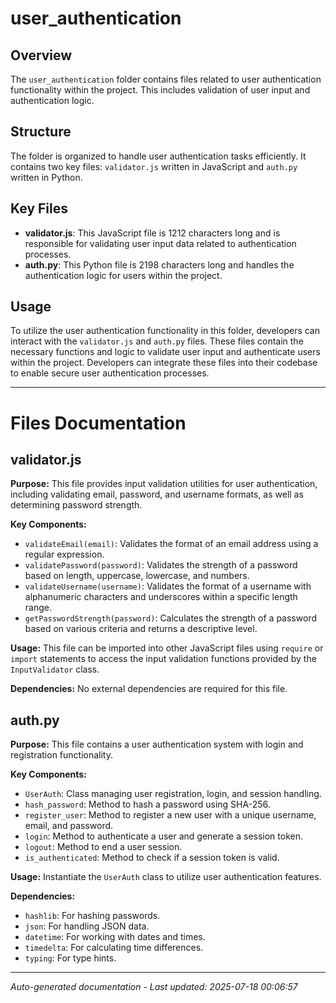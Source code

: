# user_authentication

## Overview
The `user_authentication` folder contains files related to user authentication functionality within the project. This includes validation of user input and authentication logic.

## Structure
The folder is organized to handle user authentication tasks efficiently. It contains two key files: `validator.js` written in JavaScript and `auth.py` written in Python.

## Key Files
- **validator.js**: This JavaScript file is 1212 characters long and is responsible for validating user input data related to authentication processes.
- **auth.py**: This Python file is 2198 characters long and handles the authentication logic for users within the project.

## Usage
To utilize the user authentication functionality in this folder, developers can interact with the `validator.js` and `auth.py` files. These files contain the necessary functions and logic to validate user input and authenticate users within the project. Developers can integrate these files into their codebase to enable secure user authentication processes.

---

# Files Documentation

## validator.js

**Purpose:** This file provides input validation utilities for user authentication, including validating email, password, and username formats, as well as determining password strength.

**Key Components:**
- `validateEmail(email)`: Validates the format of an email address using a regular expression.
- `validatePassword(password)`: Validates the strength of a password based on length, uppercase, lowercase, and numbers.
- `validateUsername(username)`: Validates the format of a username with alphanumeric characters and underscores within a specific length range.
- `getPasswordStrength(password)`: Calculates the strength of a password based on various criteria and returns a descriptive level.

**Usage:** This file can be imported into other JavaScript files using `require` or `import` statements to access the input validation functions provided by the `InputValidator` class.

**Dependencies:** No external dependencies are required for this file.

## auth.py

**Purpose:** This file contains a user authentication system with login and registration functionality.

**Key Components:**
- `UserAuth`: Class managing user registration, login, and session handling.
- `hash_password`: Method to hash a password using SHA-256.
- `register_user`: Method to register a new user with a unique username, email, and password.
- `login`: Method to authenticate a user and generate a session token.
- `logout`: Method to end a user session.
- `is_authenticated`: Method to check if a session token is valid.

**Usage:** Instantiate the `UserAuth` class to utilize user authentication features.

**Dependencies:**
- `hashlib`: For hashing passwords.
- `json`: For handling JSON data.
- `datetime`: For working with dates and times.
- `timedelta`: For calculating time differences.
- `typing`: For type hints.

---
*Auto-generated documentation - Last updated: 2025-07-18 00:06:57*
